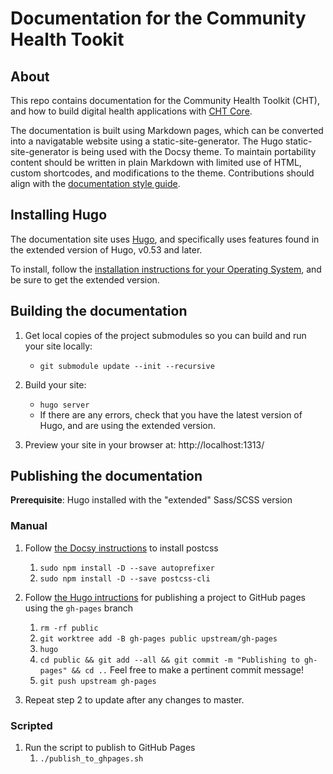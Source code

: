 # Documentation for the Community Health Tookit

## About

This repo contains documentation for the Community Health Toolkit (CHT), and how to build digital health applications with [CHT Core](https://github.com/medic/cht-core).

The documentation is built using Markdown pages, which can be converted into a navigatable website using a static-site-generator. The Hugo static-site-generator is being used with the Docsy theme. To maintain portability content should be written in plain Markdown with limited use of HTML, custom shortcodes, and modifications to the theme. Contributions should align with the [documentation style guide](content/en/docs-style-guide.md).

## Installing Hugo

The documentation site uses [Hugo](https://gohugo.io/), and specifically uses features found in the extended version of Hugo, v0.53 and later.

To install, follow the [installation instructions for your Operating System](https://gohugo.io/getting-started/installing/), and be sure to get the extended version.

## Building the documentation

1. Get local copies of the project submodules so you can build and run your site locally:
   - `git submodule update --init --recursive`

2. Build your site:
   - `hugo server`
   - If there are any errors, check that you have the latest version of Hugo, and are using the extended version.

3. Preview your site in your browser at: http://localhost:1313/

## Publishing the documentation

**Prerequisite**: Hugo installed with the "extended" Sass/SCSS version

### Manual
1. Follow [the Docsy instructions](https://www.docsy.dev/docs/getting-started/#install-postcss) to install postcss
   1. `sudo npm install -D --save autoprefixer`
   2. `sudo npm install -D --save postcss-cli`

2. Follow [the Hugo intructions](https://gohugo.io/hosting-and-deployment/hosting-on-github/#build-and-deployment) for publishing a project to GitHub pages using the `gh-pages` branch
   1. `rm -rf public`
   2. `git worktree add -B gh-pages public upstream/gh-pages`
   3. `hugo`
   4. `cd public && git add --all && git commit -m "Publishing to gh-pages" && cd ..` Feel free to make a pertinent commit message!
   5. `git push upstream gh-pages`
3. Repeat step 2 to update after any changes to master.

### Scripted
1. Run the script to publish to GitHub Pages
   1. `./publish_to_ghpages.sh`

